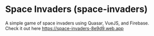 # Space Invaders (space-invaders)

A simple game of space invaders using Quasar, VueJS, and Firebase. Check it out here https://space-invaders-8e9d9.web.app

